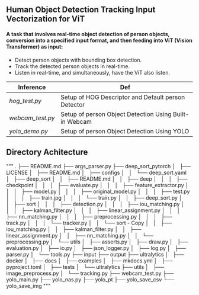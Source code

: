 ## Human Object Detection Tracking Input Vectorization for ViT


#### A task that involves real-time object detection of person objects, conversion into a specified input format, and then feeding into ViT (Vision Transformer) as input:
* Detect person objects with bounding box detection.
* Track the detected person objects in real-time.
* Listen in real-time, and simultaneously, have the ViT also listen.

| Inference | Def | 
|----------|----------|
| *hog_test.py*   | Setup of HOG Descriptor and Default person Detector| 
| *webcam_test.py*   | Setup of person Object Detection Using Built-in Webcam   | 
| *yolo_demo.py*   | Setup of person Object Detection Using YOLO   |    


## Directory Achitecture

"""
.
├── README.md
├── args_parser.py
├── deep_sort_pytorch
│   ├── LICENSE
│   ├── README.md
│   ├── configs
│   │   └── deep_sort.yaml
│   ├── deep_sort
│   │   ├── README.md
│   │   ├── deep
│   │   │   ├── checkpoint
│   │   │   ├── evaluate.py
│   │   │   ├── feature_extractor.py
│   │   │   ├── model.py
│   │   │   ├── original_model.py
│   │   │   ├── test.py
│   │   │   ├── train.jpg
│   │   │   └── train.py
│   │   ├── deep_sort.py
│   │   ├── sort
│   │   │   ├── detection.py
│   │   │   ├── iou_matching.py
│   │   │   ├── kalman_filter.py
│   │   │   ├── linear_assignment.py
│   │   │   ├── nn_matching.py
│   │   │   ├── preprocessing.py
│   │   │   ├── track.py
│   │   │   └── tracker.py
│   │   └── sort - Copy
│   │       ├── iou_matching.py
│   │       ├── kalman_filter.py
│   │       ├── linear_assignment.py
│   │       ├── nn_matching.py
│   │       └── preprocessing.py
│   └── utils
│       ├── asserts.py
│       ├── draw.py
│       ├── evaluation.py
│       ├── io.py
│       ├── json_logger.py
│       ├── log.py
│       ├── parser.py
│       └── tools.py
├── input
├── output
├── ultralytics
│   ├── docker
│   ├── docs
│   ├── examples
│   ├── mkdocs.yml
│   ├── pyproject.toml
│   ├── tests
│   └── ultralytics
├── utils
│   ├── image_preprocess.py
│   └── tracking.py
├── webcam_test.py
├── yolo_main.py
├── yolo_nas.py
├── yolo_pt
├── yolo_save_csv
└── yolo_save_img
"""


